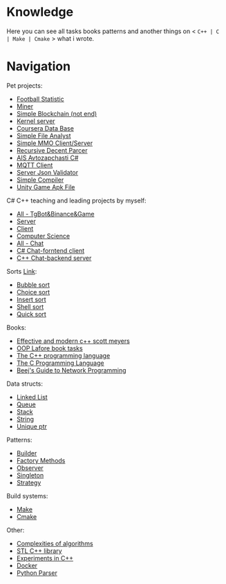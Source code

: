 # Knowledge
Here you can see all tasks books patterns and another things on < `C++ | C | Make | Cmake` > what i wrote.

# Navigation 

Pet projects:
- [Football Statistic](https://gitlab.com/dimmarvel/football)
- [Miner](https://gitlab.com/dimmarvel/miner)
- [Simple Blockchain (not end)](https://gitlab.com/dimmarvel/dblockchain)
- [Kernel server](https://gitlab.com/dimmarvel/cpp_server_kernel)
- [Coursera Data Base](https://github.com/dimmarvel/education/tree/master/C%2B%2B/Pet%20Projects/DataBase%20Date(Coursera%20finaly%20task))
- [Simple File Analyst](https://github.com/dimmarvel/education/tree/master/C%2B%2B/Pet%20Projects/FileAnalyst/src)
- [Simple MMO Client/Server](https://github.com/dimmarvel/MMO_ClientServerASIO)
- [Recursive Decent Parcer](https://github.com/dimmarvel/RecursiveDescentParser)
- [AIS Avtozapchasti C#](https://github.com/dimmarvel/AIS_Avtozapchasi24)
- [MQTT Client](https://github.com/dimmarvel/mqtt_client)
- [Server Json Validator](https://github.com/dimmarvel/Server_CheckJson)
- [Simple Compiler](https://github.com/dimmarvel/Compiler)
- [Unity Game Apk File](https://github.com/dimmarvel/GameHumanSimulator)

C# C++ teaching and leading projects by myself:
- [All - TgBot&Binance&Game](https://gitlab.com/c6779)
- [Server](https://gitlab.com/c6779/server)
- [Client](https://gitlab.com/c6779/client)
- [Computer Science](https://gitlab.com/c6779/ComputerScience)
- [All - Chat](https://gitlab.com/awesome-startup-dvd)
- [C# Chat-forntend client](https://gitlab.com/awesome-startup-dvd/csharp-group/csharp-client)
- [C++ Chat-backend server](https://gitlab.com/awesome-startup-dvd/cpp-group/cpp-server)

Sorts [Link]():
- [Bubble sort](https://github.com/dimmarvel/education/blob/master/C%2B%2B/Algorithms/Srot%20on%20C%2B%2B/bubble_sort.cpp)
- [Choice sort](https://github.com/dimmarvel/education/blob/master/C%2B%2B/Algorithms/Srot%20on%20C%2B%2B/choise_sort.cpp)
- [Insert sort](https://github.com/dimmarvel/education/blob/master/C%2B%2B/Algorithms/Srot%20on%20C%2B%2B/insert_sort.cpp)
- [Shell sort](https://github.com/dimmarvel/education/blob/master/C/Algorithm/shellsort.c)
- [Quick sort](https://github.com/dimmarvel/education/blob/master/C/Algorithm/qsort.c)

Books:
- [Effective and modern c++ scott meyers](https://github.com/dimmarvel/education/tree/master/C%2B%2B/Books/Effective%20and%20modern%20c%2B%2B%20scott%20meyers)
- [OOP Lafore book tasks](https://github.com/dimmarvel/education/tree/master/C%2B%2B/Books/OOP%20Lafore%20book%20tasks)
- [The C++ programming language](https://github.com/dimmarvel/education/tree/master/C%2B%2B/Books/The%20C%2B%2B%20programming%20language)
- [The C Programming Language](https://github.com/dimmarvel/education/tree/master/C/The%20C%20Programming%20Language)
- [Beej's Guide to Network Programming](https://github.com/dimmarvel/Beej_Jorgensen_network)

Data structs:
- [Linked List](https://github.com/dimmarvel/education/blob/master/C%2B%2B/Data%20struct/LinkedList.cpp)
- [Queue](https://github.com/dimmarvel/education/blob/master/C%2B%2B/Data%20struct/Queue.cpp)
- [Stack](https://github.com/dimmarvel/education/blob/master/C%2B%2B/Data%20struct/Stack.cpp)
- [String](https://github.com/dimmarvel/education/tree/master/C%2B%2B/Pet%20Projects/MyString%20on%20C%2B%2B)
- [Unique ptr](https://github.com/dimmarvel/education/blob/master/C%2B%2B/Pet%20Projects/Smart%20pointers/unique_ptr.cpp)

Patterns:
- [Builder](https://github.com/dimmarvel/education/blob/master/C%2B%2B/Patterns%20on%20C%2B%2B/Builder.cpp)
- [Factory Methods](https://github.com/dimmarvel/education/blob/master/C%2B%2B/Patterns%20on%20C%2B%2B/Factory%20Method.cpp)
- [Observer](https://github.com/dimmarvel/education/blob/master/C%2B%2B/Patterns%20on%20C%2B%2B/Observer.cpp)
- [Singleton](https://github.com/dimmarvel/education/blob/master/C%2B%2B/Patterns%20on%20C%2B%2B/Singleton.cpp)
- [Strategy](https://github.com/dimmarvel/education/blob/master/C%2B%2B/Patterns%20on%20C%2B%2B/Strategy.cpp)

Build systems:
- [Make](https://github.com/dimmarvel/education/tree/master/C%2B%2B/Build/Makefile)
- [Cmake](https://github.com/dimmarvel/education/tree/master/CMake)

Other:
- [Complexities of algorithms](https://github.com/dimmarvel/education/tree/master/C%2B%2B/Algorithms/complexity%20of%20algorithms)
- [STL C++ library](https://github.com/dimmarvel/education/tree/master/C%2B%2B/STL-std)
- [Experiments in C++](https://github.com/dimmarvel/education/tree/master/C%2B%2B/All%20shit)
- [Docker](https://github.com/dimmarvel/education/tree/master/Docker)
- [Python Parser](https://github.com/dimmarvel/Parsers)
